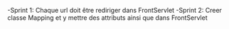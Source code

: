 -Sprint 1:
Chaque url doit être rediriger dans FrontServlet
-Sprint 2:
Creer classe Mapping et y mettre des attributs ainsi que dans FrontServlet